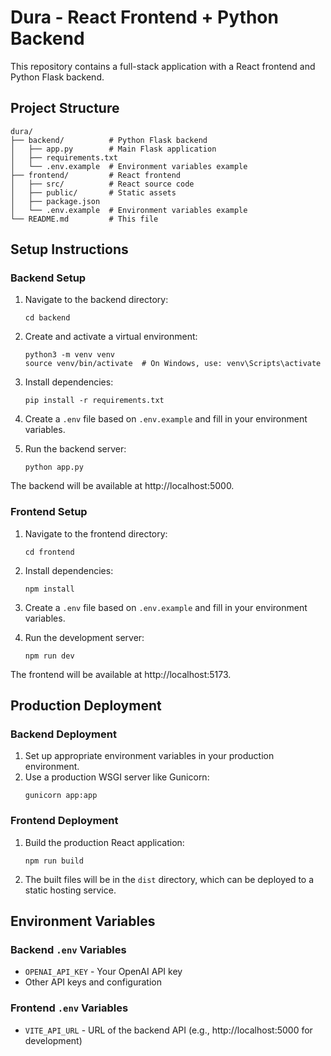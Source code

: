 # Dura - React Frontend + Python Backend

This repository contains a full-stack application with a React frontend and Python Flask backend.

## Project Structure

```
dura/
├── backend/          # Python Flask backend
│   ├── app.py        # Main Flask application
│   ├── requirements.txt
│   └── .env.example  # Environment variables example
├── frontend/         # React frontend
│   ├── src/          # React source code
│   ├── public/       # Static assets
│   ├── package.json
│   └── .env.example  # Environment variables example
└── README.md         # This file
```

## Setup Instructions

### Backend Setup

1. Navigate to the backend directory:
   ```
   cd backend
   ```

2. Create and activate a virtual environment:
   ```
   python3 -m venv venv
   source venv/bin/activate  # On Windows, use: venv\Scripts\activate
   ```

3. Install dependencies:
   ```
   pip install -r requirements.txt
   ```

4. Create a `.env` file based on `.env.example` and fill in your environment variables.

5. Run the backend server:
   ```
   python app.py
   ```

The backend will be available at http://localhost:5000.

### Frontend Setup

1. Navigate to the frontend directory:
   ```
   cd frontend
   ```

2. Install dependencies:
   ```
   npm install
   ```

3. Create a `.env` file based on `.env.example` and fill in your environment variables.

4. Run the development server:
   ```
   npm run dev
   ```

The frontend will be available at http://localhost:5173.

## Production Deployment

### Backend Deployment

1. Set up appropriate environment variables in your production environment.
2. Use a production WSGI server like Gunicorn:
   ```
   gunicorn app:app
   ```

### Frontend Deployment

1. Build the production React application:
   ```
   npm run build
   ```
2. The built files will be in the `dist` directory, which can be deployed to a static hosting service.

## Environment Variables

### Backend `.env` Variables
- `OPENAI_API_KEY` - Your OpenAI API key
- Other API keys and configuration

### Frontend `.env` Variables
- `VITE_API_URL` - URL of the backend API (e.g., http://localhost:5000 for development) 